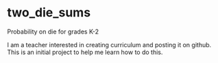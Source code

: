 two_die_sums
============

Probability on die for grades K-2

<p>I am a teacher interested in creating curriculum and posting it on github. This is an initial project to help me learn how to do this.</p>
